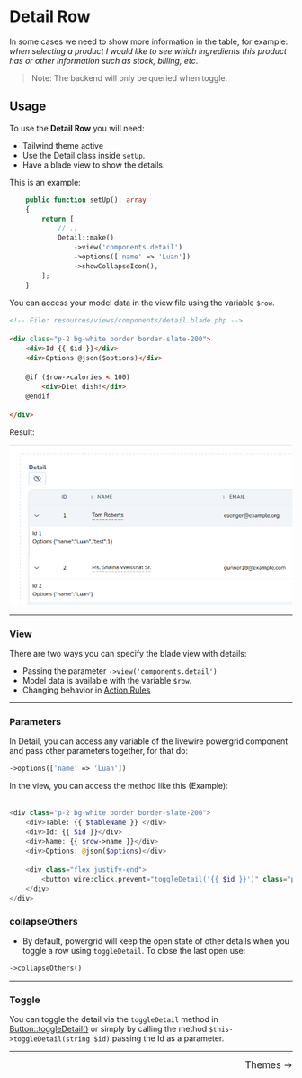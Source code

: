 # Detail Row

In some cases we need to show more information in the table, for example: 
_when selecting a product I would like to see which ingredients this product has or other information such as stock, billing, etc_.

> Note: The backend will only be queried when toggle.

## Usage

To use the **Detail Row** you will need:

* Tailwind theme active
* Use the Detail class inside `setUp`.
* Have a blade view to show the details.

This is an example:

```php
    public function setUp(): array
    {
        return [
            // ..
            Detail::make()
                ->view('components.detail')
                ->options(['name' => 'Luan'])
                ->showCollapseIcon(),
        ];
    }
```

You can access your model data in the view file using the variable `$row`.

```html
<!-- File: resources/views/components/detail.blade.php -->

<div class="p-2 bg-white border border-slate-200">
    <div>Id {{ $id }}</div>
    <div>Options @json($options)</div>

    @if ($row->calories < 100)
        <div>Diet dish!</div>
    @endif

</div>
```

Result:

<img class="result-image" alt="disable" src="../_media/examples/features/detail-row-open.png" width="600"/>

--- 

### View

There are two ways you can specify the blade view with details:

* Passing the parameter `->view('components.detail')`
* Model data is available with the variable `$row`.
* Changing behavior in [Action Rules]()
---

### Parameters

In Detail, you can access any variable of the livewire powergrid component and pass other parameters together, for that do:

```php
->options(['name' => 'Luan'])
```

In the view, you can access the method like this (Example):

```php

<div class="p-2 bg-white border border-slate-200">
    <div>Table: {{ $tableName }} </div>
    <div>Id: {{ $id }}</div>
    <div>Name: {{ $row->name }}</div>
    <div>Options: @json($options)</div>

    <div class="flex justify-end">
        <button wire:click.prevent="toggleDetail('{{ $id }}')" class="p-1 text-xs bg-red-600 text-white rounded-lg">Close</button>
    </div>
</div>
```

### collapseOthers

* By default, powergrid will keep the open state of other details when you toggle a row using `toggleDetail`. To close the last open use:
```php
->collapseOthers()
```

---

### Toggle

You can toggle the detail via the `toggleDetail` method in [Button::toggleDetail()](table/row-actions-buttons?id=toggledetail) or simply by calling the method
`$this->toggleDetail(string $id)` passing the Id as a parameter.


<hr/>
<footer style="float: right; font-size: larger">
    <span><a style="text-decoration: none;" href="#/custom-theme">Themes →</a></span>
</footer>
